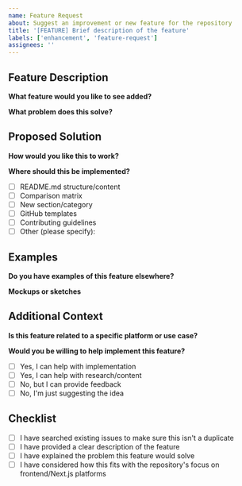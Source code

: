 ```yaml
---
name: Feature Request
about: Suggest an improvement or new feature for the repository
title: '[FEATURE] Brief description of the feature'
labels: ['enhancement', 'feature-request']
assignees: ''
---
```


## Feature Description

**What feature would you like to see added?**
<!-- A clear and concise description of what you want to happen -->


**What problem does this solve?**
<!-- Explain the problem you're trying to solve or the improvement you want to make -->


## Proposed Solution

**How would you like this to work?**
<!-- Describe your proposed solution in detail -->


**Where should this be implemented?**
- [ ] README.md structure/content
- [ ] Comparison matrix
- [ ] New section/category
- [ ] GitHub templates
- [ ] Contributing guidelines
- [ ] Other (please specify):

## Examples

**Do you have examples of this feature elsewhere?**
<!-- Links to other repositories, websites, or resources that implement similar features -->


**Mockups or sketches**
<!-- If applicable, add mockups, sketches, or examples to help explain your feature -->


## Additional Context

**Is this feature related to a specific platform or use case?**
<!-- Any additional context or information that would help understand the feature request -->


**Would you be willing to help implement this feature?**
- [ ] Yes, I can help with implementation
- [ ] Yes, I can help with research/content
- [ ] No, but I can provide feedback
- [ ] No, I'm just suggesting the idea

## Checklist

- [ ] I have searched existing issues to make sure this isn't a duplicate
- [ ] I have provided a clear description of the feature
- [ ] I have explained the problem this feature would solve
- [ ] I have considered how this fits with the repository's focus on frontend/Next.js platforms
